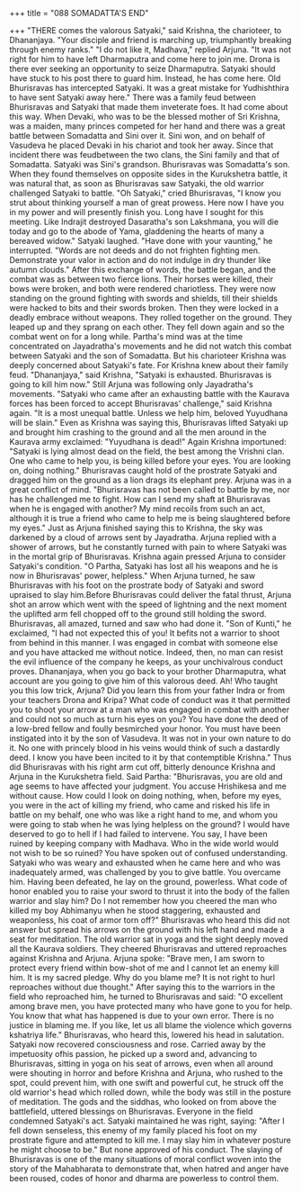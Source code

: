 +++
title = "088 SOMADATTA'S END"

+++
"THERE comes the valorous Satyaki,"
said
Krishna,
the
charioteer,
to
Dhananjaya. "Your disciple and friend is
marching
up,
triumphantly
breaking
through enemy ranks."
"I do not like it, Madhava," replied
Arjuna. "It was not right for him to have
left Dharmaputra and come here to join
me. Drona is there ever seeking an
opportunity to seize Dharmaputra. Satyaki
should have stuck to his post there to
guard him. Instead, he has come here. Old
Bhurisravas has intercepted Satyaki. It
was a great mistake for Yudhishthira to
have sent Satyaki away here."
There was a family feud between
Bhurisravas and Satyaki that made them
inveterate foes.
It had come about this way. When Devaki,
who was to be the blessed mother of Sri
Krishna, was a maiden, many princes
competed for her hand and there was a
great battle between Somadatta and Sini
over it.
Sini won, and on behalf of Vasudeva he
placed Devaki in his chariot and took her
away. Since that incident there was feudbetween the two clans, the Sini family and
that of Somadatta. Satyaki was Sini's
grandson.
Bhurisravas was Somadatta's son. When
they found themselves on opposite sides
in the Kurukshetra battle, it was natural
that, as soon as Bhurisravas saw Satyaki,
the old warrior challenged Satyaki to
battle.
"Oh Satyaki," cried Bhurisravas, "I know
you strut about thinking yourself a man of
great prowess. Here now I have you in my
power and will presently finish you. Long
have I sought for this meeting. Like
Indrajit
destroyed
Dasaratha's
son
Lakshmana, you will die today and go to
the abode of Yama, gladdening the hearts
of many a bereaved widow."
Satyaki laughed. "Have done with your
vaunting," he interrupted. "Words are not
deeds and do not frighten fighting men.
Demonstrate your valor in action and do
not indulge in dry thunder like autumn
clouds."
After this exchange of words, the battle
began, and the combat was as between
two fierce lions. Their horses were killed,
their bows were broken, and both were
rendered chariotless.
They were now standing on the ground
fighting with swords and shields, till their
shields were hacked to bits and their
swords broken. Then they were locked in
a deadly embrace without weapons.
They rolled together on the ground. They
leaped up and they sprang on each other.
They fell down again and so the combat
went on for a long while.
Partha's mind was at the time concentrated
on Jayadratha's movements and he did not
watch this combat between Satyaki and
the son of Somadatta.
But his charioteer Krishna was deeply
concerned about Satyaki's fate. For
Krishna knew about their family feud.
"Dhananjaya," said Krishna, "Satyaki is
exhausted. Bhurisravas is going to kill
him now."
Still
Arjuna
was
following
only
Jayadratha's movements.
"Satyaki who came after an exhausting
battle with the Kaurava forces has been
forced to accept Bhurisravas' challenge,"
said Krishna again. "It is a most unequal
battle. Unless we help him, beloved
Yuyudhana will be slain."
Even as Krishna was saying this,
Bhurisravas lifted Satyaki up and brought
him crashing to the ground and all the
men around in the Kaurava army
exclaimed: "Yuyudhana is dead!"
Again Krishna importuned: "Satyaki is
lying almost dead on the field, the best
among the Vrishni clan. One who came to
help you, is being killed before your eyes.
You are looking on, doing nothing."
Bhurisravas caught hold of the prostrate
Satyaki and dragged him on the ground as
a lion drags its elephant prey.
Arjuna was in a great conflict of mind.
"Bhurisravas has not been called to battle
by me, nor has he challenged me to fight.
How can I send my shaft at Bhurisravas
when he is engaged with another? My
mind recoils from such an act, although it
is true a friend who came to help me is
being slaughtered before my eyes."
Just as Arjuna finished saying this to
Krishna, the sky was darkened by a cloud
of arrows sent by Jayadratha. Arjuna
replied with a shower of arrows, but he
constantly turned with pain to where
Satyaki was in the mortal grip of
Bhurisravas.
Krishna again pressed Arjuna to consider
Satyaki's condition. "O Partha, Satyaki
has lost all his weapons and he is now in
Bhurisravas' power, helpless."
When Arjuna turned, he saw Bhurisravas
with his foot on the prostrate body of
Satyaki and sword upraised to slay him.Before Bhurisravas could deliver the fatal
thrust, Arjuna shot an arrow which went
with the speed of lightning and the next
moment the uplifted arm fell chopped off
to the ground still holding the sword.
Bhurisravas, all amazed, turned and saw
who had done it.
"Son of Kunti," he exclaimed, "I had not
expected this of you! It befits not a
warrior to shoot from behind in this
manner. I was engaged in combat with
someone else and you have attacked me
without notice. Indeed, then, no man can
resist the evil influence of the company he
keeps, as your unchivalrous conduct
proves. Dhananjaya, when you go back to
your brother Dharmaputra, what account
are you going to give him of this valorous
deed. Ah! Who taught you this low trick,
Arjuna? Did you learn this from your
father Indra or from your teachers Drona
and Kripa? What code of conduct was it
that permitted you to shoot your arrow at
a man who was engaged in combat with
another and could not so much as turn his
eyes on you? You have done the deed of a
low-bred fellow and foully besmirched
your honor. You must have been
instigated into it by the son of Vasudeva.
It was not in your own nature to do it. No
one with princely blood in his veins would
think of such a dastardly deed. I know you
have been incited to it by that
contemptible Krishna."
Thus did Bhurisravas with his right arm
cut off, bitterly denounce Krishna and
Arjuna in the Kurukshetra field.
Said Partha: "Bhurisravas, you are old and
age seems to have affected your judgment.
You accuse Hrishikesa and me without
cause. How could I look on doing nothing,
when, before my eyes, you were in the act
of killing my friend, who came and risked
his life in battle on my behalf, one who
was like a right hand to me, and whom
you were going to stab when he was lying
helpless on the ground? I would have
deserved to go to hell if I had failed to
intervene. You say, I have been ruined by
keeping company with Madhava. Who in
the wide world would not wish to be so
ruined? You have spoken out of confused
understanding. Satyaki who was weary
and exhausted when he came here and
who was inadequately armed, was
challenged by you to give battle. You
overcame him. Having been defeated, he
lay on the ground, powerless. What code
of honor enabled you to raise your sword
to thrust it into the body of the fallen
warrior and slay him? Do I not remember
how you cheered the man who killed my
boy
Abhimanyu
when
he
stood
staggering, exhausted and weaponless, his
coat of armor torn off?"
Bhurisravas who heard this did not answer
but spread his arrows on the ground with
his left hand and made a seat for
meditation.
The old warrior sat in yoga and the sight
deeply moved all the Kaurava soldiers.
They cheered Bhurisravas and uttered
reproaches against Krishna and Arjuna.
Arjuna spoke: "Brave men, I am sworn to
protect every friend within bow-shot of
me and I cannot let an enemy kill him. It
is my sacred pledge. Why do you blame
me? It is not right to hurl reproaches
without due thought."
After saying this to the warriors in the
field who reproached him, he turned to
Bhurisravas and said: "O excellent among
brave men, you have protected many who
have gone to you for help. You know that
what has happened is due to your own
error. There is no justice in blaming me. If
you like, let us all blame the violence
which governs kshatriya life."
Bhurisravas, who heard this, lowered his
head in salutation.
Satyaki now recovered consciousness and
rose. Carried away by the impetuosity ofhis passion, he picked up a sword and,
advancing to Bhurisravas, sitting in yoga
on his seat of arrows, even when all
around were shouting in horror and before
Krishna and Arjuna, who rushed to the
spot, could prevent him, with one swift
and powerful cut, he struck off the old
warrior's head which rolled down, while
the body was still in the posture of
meditation.
The gods and the siddhas, who looked on
from above the battlefield, uttered
blessings on Bhurisravas. Everyone in the
field condemned Satyaki's act.
Satyaki maintained he was right, saying:
"After I fell down senseless, this enemy of
my family placed his foot on my prostrate
figure and attempted to kill me. I may slay
him in whatever posture he might choose
to be." But none approved of his conduct.
The slaying of Bhurisravas is one of the
many situations of moral conflict woven
into the story of the Mahabharata to
demonstrate that, when hatred and anger
have been roused, codes of honor and
dharma are powerless to control them.